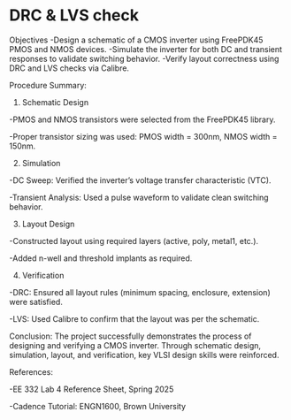 # DRC & LVS check

Objectives
-Design a schematic of a CMOS inverter using FreePDK45 PMOS and NMOS devices.
-Simulate the inverter for both DC and transient responses to validate switching behavior.
-Verify layout correctness using DRC and LVS checks via Calibre.

Procedure Summary:

1. Schematic Design
   
-PMOS and NMOS transistors were selected from the FreePDK45 library.

-Proper transistor sizing was used: PMOS width = 300nm, NMOS width = 150nm.


2. Simulation
   
-DC Sweep: Verified the inverter’s voltage transfer characteristic (VTC).

-Transient Analysis: Used a pulse waveform to validate clean switching behavior.


3. Layout Design
   
-Constructed layout using required layers (active, poly, metal1, etc.).

-Added n-well and threshold implants as required.


4. Verification
   
-DRC: Ensured all layout rules (minimum spacing, enclosure, extension) were satisfied.

-LVS: Used Calibre to confirm that the layout was per the schematic.


Conclusion:
The project successfully demonstrates the process of designing and verifying a CMOS inverter. Through schematic design, simulation, layout, and verification, key VLSI design skills were reinforced.

References:

-EE 332 Lab 4 Reference Sheet, Spring 2025

-Cadence Tutorial: ENGN1600, Brown University
